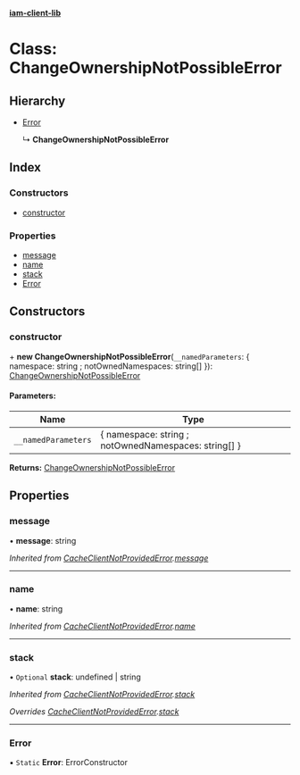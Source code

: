 **[iam-client-lib](../README.md)**

# Class: ChangeOwnershipNotPossibleError

## Hierarchy

* [Error](cacheclientnotprovidederror.md#error)

  ↳ **ChangeOwnershipNotPossibleError**

## Index

### Constructors

* [constructor](changeownershipnotpossibleerror.md#constructor)

### Properties

* [message](changeownershipnotpossibleerror.md#message)
* [name](changeownershipnotpossibleerror.md#name)
* [stack](changeownershipnotpossibleerror.md#stack)
* [Error](changeownershipnotpossibleerror.md#error)

## Constructors

### constructor

\+ **new ChangeOwnershipNotPossibleError**(`__namedParameters`: { namespace: string ; notOwnedNamespaces: string[]  }): [ChangeOwnershipNotPossibleError](changeownershipnotpossibleerror.md)

#### Parameters:

Name | Type |
------ | ------ |
`__namedParameters` | { namespace: string ; notOwnedNamespaces: string[]  } |

**Returns:** [ChangeOwnershipNotPossibleError](changeownershipnotpossibleerror.md)

## Properties

### message

•  **message**: string

*Inherited from [CacheClientNotProvidedError](cacheclientnotprovidederror.md).[message](cacheclientnotprovidederror.md#message)*

___

### name

•  **name**: string

*Inherited from [CacheClientNotProvidedError](cacheclientnotprovidederror.md).[name](cacheclientnotprovidederror.md#name)*

___

### stack

• `Optional` **stack**: undefined \| string

*Inherited from [CacheClientNotProvidedError](cacheclientnotprovidederror.md).[stack](cacheclientnotprovidederror.md#stack)*

*Overrides [CacheClientNotProvidedError](cacheclientnotprovidederror.md).[stack](cacheclientnotprovidederror.md#stack)*

___

### Error

▪ `Static` **Error**: ErrorConstructor
